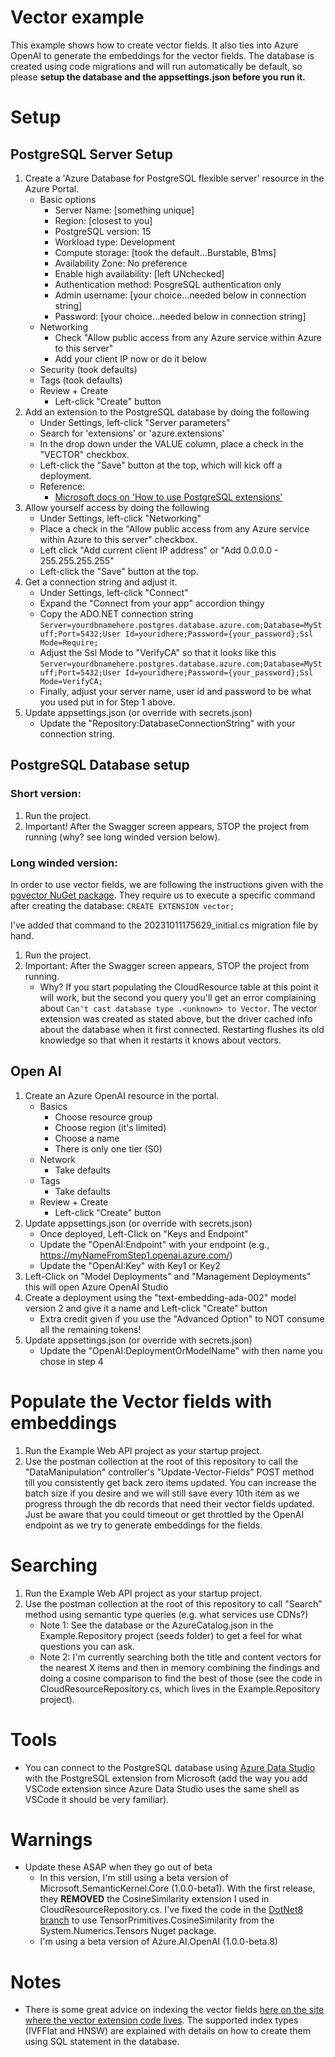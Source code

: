# Vector example
This example shows how to create vector fields.  It also ties into Azure OpenAI to generate the embeddings for the vector fields.
The database is created using code migrations and will run automatically be default, so please **setup the database and 
the appsettings.json before you run it.**

# Setup
## PostgreSQL Server Setup
1. Create a 'Azure Database for PostgreSQL flexible server' resource in the Azure Portal.
   - Basic options
      - Server Name: [something unique]
      - Region: [closest to you]
      - PostgreSQL version: 15
      - Workload type: Development
      - Compute storage: [took the default...Burstable, B1ms]
      - Availability Zone: No preference
      - Enable high availability: [left UNchecked]
      - Authentication method: PosgreSQL authentication only
      - Admin username: [your choice...needed below in connection string]
      - Password: [your choice...needed below in connection string]
   - Networking
      - Check "Allow public access from any Azure service within Azure to this server"
      - Add your client IP now or do it below
   - Security (took defaults)
   - Tags (took defaults)
   - Review + Create
      - Left-click "Create" button
2. Add an extension to the PostgreSQL database by doing the following
   - Under Settings, left-click "Server parameters"
   - Search for 'extensions' or 'azure.extensions'
   - In the drop down under the VALUE column, place a check in the "VECTOR" checkbox.
   - Left-click the "Save" button at the top, which will kick off a deployment.
   - Reference:
	 - [Microsoft docs on 'How to use PostgreSQL extensions'](https://learn.microsoft.com/en-us/azure/postgresql/flexible-server/concepts-extensions#how-to-use-postgresql-extensions)
3. Allow yourself access by doing the following
   - Under Settings, left-click "Networking"
   - Place a check in the "Allow public access from any Azure service within Azure to this server" checkbox.
   - Left click "Add current client IP address" or "Add 0.0.0.0 - 255.255.255.255" 
   - Left-click the "Save" button at the top.
4. Get a connection string and adjust it.
   - Under Settings, left-click "Connect"
   - Expand the "Connect from your app" accordion thingy
   - Copy the ADO.NET connection string ```Server=yourdbnamehere.postgres.database.azure.com;Database=MyStuff;Port=5432;User Id=youridhere;Password={your_password};Ssl Mode=Require;```
   - Adjust the Ssl Mode to "VerifyCA" so that it looks like this 
     ```Server=yourdbnamehere.postgres.database.azure.com;Database=MyStuff;Port=5432;User Id=youridhere;Password={your_password};Ssl Mode=VerifyCA;```
   - Finally, adjust your server name, user id and password to be what you used put in for Step 1 above.
5. Update appsettings.json (or override with secrets.json)
   - Update the "Repository:DatabaseConnectionString" with your connection string.
 
## PostgreSQL Database setup
### Short version:
1. Run the project.
2. Important! After the Swagger screen appears, STOP the project from running (why? see long winded version below).

### Long winded version:
In order to use vector fields, we are following the instructions given with the 
[pgvector NuGet package](https://github.com/pgvector/pgvector-dotnet#entity-framework-core).
They require us to execute a specific command after creating the database:
```CREATE EXTENSION vector;```

I've added that command to the 20231011175629_initial.cs migration file by hand.

1. Run the project.
2. Important: After the Swagger screen appears, STOP the project from running.
   - Why? If you start populating the CloudResource table at this point it will work, but the second you query you'll get an error 
     complaining about ```Can't cast database type .<unknown> to Vector```.  The vector extension was created as stated above, 
     but the driver cached info about the database when it first connected.  Restarting flushes its old knowledge so that when 
     it restarts it knows about vectors.

## Open AI
1. Create an Azure OpenAI resource in the portal.
   - Basics
       - Choose resource group
       - Choose region (it's limited)
       - Choose a name
       - There is only one tier (S0)
   - Network
      - Take defaults 
   - Tags
      - Take defaults 
   - Review + Create
      - Left-click "Create" button
2. Update appsettings.json (or override with secrets.json)
   - Once deployed, Left-Click on "Keys and Endpoint" 
   - Update the "OpenAI:Endpoint" with your endpoint (e.g., https://myNameFromStep1.openai.azure.com/) 
   - Update the "OpenAI:Key" with Key1 or Key2
3. Left-Click on "Model Deployments" and "Management Deployments" this will open Azure OpenAI Studio
4. Create a deployment using the "text-embedding-ada-002" model version 2 and give it a name and Left-click "Create" button
   - Extra credit given if you use the "Advanced Option" to NOT consume all the remaining tokens!
5. Update appsettings.json (or override with secrets.json)
   - Update the "OpenAI:DeploymentOrModelName" with then name you chose in step 4

# Populate the Vector fields with embeddings
1. Run the Example Web API project as your startup project.
2. Use the postman collection at the root of this repository to call the "DataManipulation" controller's "Update-Vector-Fields" POST method 
   till you consistently get back zero items updated.  You can increase the batch size if you desire and we will still save every 10th item 
   as we progress through the db records that need their vector fields updated.  Just be aware that you could timeout or get throttled by
   the OpenAI endpoint as we try to generate embeddings for the fields.

# Searching
1. Run the Example Web API project as your startup project.
2. Use the postman collection at the root of this repository to call "Search" method using semantic type queries (e.g. what services use CDNs?)
   - Note 1: See the database or the AzureCatalog.json in the Example.Repository project (seeds folder) to get a feel for what questions you can ask.
   - Note 2: I'm currently searching both the title and content vectors for the nearest X items and then in memory combining the findings and
             doing a cosine comparison to find the best of those (see the code in CloudResourceRepository.cs, which lives in the Example.Repository project).

# Tools
- You can connect to the PostgreSQL database using [Azure Data Studio](https://learn.microsoft.com/en-us/sql/azure-data-studio/download-azure-data-studio?view=sql-server-ver16&tabs=redhat-install%2Credhat-uninstall) 
  with the PostgreSQL extension from Microsoft (add the way you add VSCode extension since Azure Data Studio uses the same shell as VSCode it should be very familiar).

# Warnings
- Update these ASAP when they go out of beta
   - In this version, I'm still using a beta version of Microsoft.SemanticKernel.Core (1.0.0-beta1).  With the first release, they **REMOVED** the CosineSimilarity extension I used in CloudResourceRepository.cs.  I've fixed the code in the [DotNet8 branch](https://github.com/madcodemonkey/PostgreSQL/blob/DotNet8/VectorExample/Example.Repository/Repositories/CloudResourceRepository.cs) to use TensorPrimitives.CosineSimilarity from the System.Numerics.Tensors Nuget package.
   - I'm using a beta version of Azure.AI.OpenAI (1.0.0-beta.8)
  
# Notes
- There is some great advice on indexing the vector fields [here on the site where the vector extension code lives](https://github.com/pgvector/pgvector#indexing).
  The supported index types (IVFFlat and HNSW) are explained with details on how to create them using SQL statement in the database.


